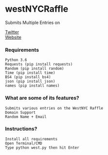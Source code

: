 # westNYCRaffle
Submits Multiple Entries on 

[Twitter](https://twitter.com/mxnnxt)\
[Website](https://minnat.me/)


### Requirements
```
Python 3.6
Requests (pip install requests)
Random (pip install random)
Time (pip install time)
BS4 (pip install bs4)
json (pip install json)
names (pip install names)
```

### What are some of its features?
```
Submits various entries on the WestNYC Raffle
Domain Support
Random Name + Email
```

### Instructions?
```
Install all requirements
Open Terminal/CMD
Type python west.py then hit Enter
```
